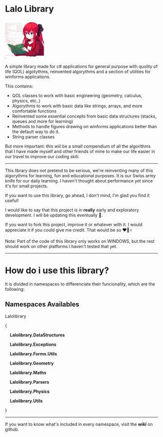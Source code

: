 # Lalo Library

<div>
	<img src ="lalosourcecode/lalo.png"></img>
</div>

A simple library made for c# applications for general purpose with quolity of life (QOL) algotythms, reinvented algorythms and a section of utilities for winforms applications.

This contains:
- QOL classes to work with basic engineering (geometry, calculus, physics, etc..)
- Algorythms to work with basic data like strings, arrays, and more comfortable functions
- Reinvented some essential concepts from basic data structures (stacks, queues and more for learning)
- Methods to handle figures drawing on winforms applications better than the default way to do it.
- String parser classes

But more important: this wiil be a small compendium of all the algorithms that I have made myself and other friends of mine to make our life easier in our travel to improve our coding skill. 

---

This library does not pretend to be serious, we're reinventing many of this algorythms for learning, fun and educational purposes. It is our Swiss army knife for our daily learning. I haven't thought about performance yet since it's for small projects.

If you want to use this library, go ahead, I don't mind, I'm glad you find it useful!

I would like to say that this project is in **really** early and exploratory development. I will be updating this eventually 🦊.

If you want to fork this project, improve it or whatever with it. I would appreciate it if you could give me credit. That would be so ♥️🦊⭐

Note: Part of the code of this library only works on WINDOWS, but the rest should work on other platforms I haven't tested that yet.

---
# How do i use this library?
It is divided in namespaces to differenciate their funcionality, which are the following:


## Namespaces Availables

Lalolibrary

{

    **Lalolibrary.DataStructures**

    **Lalolibrary.Exceptions**

    **Lalolibrary.Forms.Utils**

    **Lalolibrary.Geometry**

    **Lalolibrary.Maths**

    **Lalolibrary.Parsers**

    **Lalolibrary.Physics**

    **Lalolibrary.Utils**

}

---

If you want to know what's included in every namespace, visit the ***wiki*** on github. 
